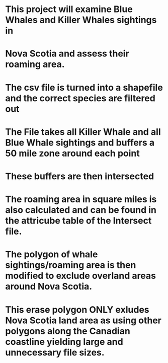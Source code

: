 # This project will examine Blue Whales and Killer Whales sightings in
# Nova Scotia and assess their roaming area.
# The csv file is turned into a shapefile and the correct species are filtered out
# The File takes all Killer Whale and all Blue Whale sightings and buffers a 50 mile zone around each point
# These buffers are then intersected
# The roaming area in square miles is also calculated and can be found in the attricube table of the Intersect file.
# The polygon of whale sightings/roaming area is then modified to exclude overland areas around Nova Scotia.
# This erase polygon ONLY exludes Nova Scotia land area as using other polygons along the Canadian coastline yielding large and unnecessary file sizes. 
